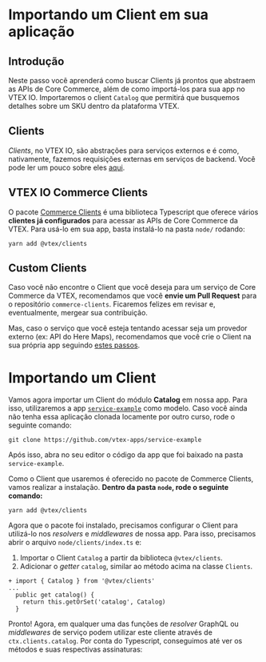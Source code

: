 # Importando um Client em sua aplicação

## Introdução

Neste passo você aprenderá como buscar Clients já prontos que abstraem as APIs de Core Commerce, além de como importá-los para sua app no VTEX IO. Importaremos o client `Catalog` que permitirá que busquemos detalhes sobre um SKU dentro da plataforma VTEX.

## Clients

*Clients*, no VTEX IO, são abstrações para serviços externos e é como, nativamente, fazemos requisições externas em serviços de backend. Você pode ler um pouco sobre eles [aqui](https://www.notion.so/How-to-use-and-create-Clients-on-VTEX-IO-1dbd20c928c642d0ba059d5efbe7874b).

## VTEX IO Commerce Clients

O pacote [Commerce Clients](https://github.com/vtex/commerce-io-clients/blob/master/src/clients/catalog.ts) é uma biblioteca Typescript que oferece vários **clientes já configurados** para acessar as APIs de Core Commerce da VTEX. Para usá-lo em sua app, basta instalá-lo na pasta `node/` rodando: 

`yarn add @vtex/clients`

## Custom Clients

Caso você não encontre o Client que você deseja para um serviço de Core Commerce da VTEX, recomendamos que você **envie um Pull Request** para o repositório `commerce-clients`. Ficaremos felizes em revisar e, eventualmente, mergear sua contribuição.

Mas, caso o serviço que você esteja tentando acessar seja um provedor externo (ex: API do Here Maps), recomendamos que você crie o Client na sua própria app seguindo [estes passos](https://www.notion.so/How-to-use-and-create-Clients-on-VTEX-IO-1dbd20c928c642d0ba059d5efbe7874b).

# Importando um Client

Vamos agora importar um Client do módulo **Catalog** em nossa app. Para isso, utilizaremos a app [`service-example`](https://github.com/vtex-apps/service-example) como modelo. Caso você ainda não tenha essa aplicação clonada locamente por outro curso, rode o seguinte comando:

`git clone https://github.com/vtex-apps/service-example`

Após isso, abra no seu editor o código da app que foi baixado na pasta `service-example`.

Como o Client que usaremos é oferecido no pacote de Commerce Clients, vamos realizar a instalação. **Dentro da pasta `node`, rode o seguinte comando:**

`yarn add @vtex/clients`

Agora que o pacote foi instalado, precisamos configurar o Client para utilizá-lo nos _resolvers_  e _middlewares_ de nossa app. Para isso, precisamos abrir o arquivo `node/clients/index.ts` e:

1. Importar o Client `Catalog` a partir da biblioteca `@vtex/clients`.
2. Adicionar o _getter_ `catalog`, similar ao método acima na classe `Clients`.

```
+ import { Catalog } from '@vtex/clients'
...
  public get catalog() {
    return this.getOrSet('catalog', Catalog)
  }
```

Pronto! Agora, em qualquer uma das funções de _resolver_ GraphQL ou _middlewares_ de serviço podem utilizar este cliente através de `ctx.clients.catalog`. Por conta do Typescript, conseguimos até ver os métodos e suas respectivas assinaturas:

